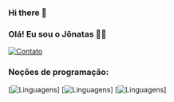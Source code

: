 ### Hi there 👋


### Olá! Eu sou o Jônatas 🧑🏻

[![Contato](https://img.shields.io/badge/LinkedIn-0077B5?style=for-the-badge&logo=linkedin&logoColor=white)](https://www.linkedin.com/in/jonatas-lino-903a0558/)


### Noções de programação:
[![Linguagens](https://img.shields.io/badge/HTML5-E34F26?style=for-the-badge&logo=html5&logoColor=white)] [![Linguagens](https://img.shields.io/badge/CSS-239120?&style=for-the-badge&logo=css3&logoColor=white)] [![Linguagens](https://img.shields.io/badge/JavaScript-F7DF1E?style=for-the-badge&logo=javascript&logoColor=black)] 

